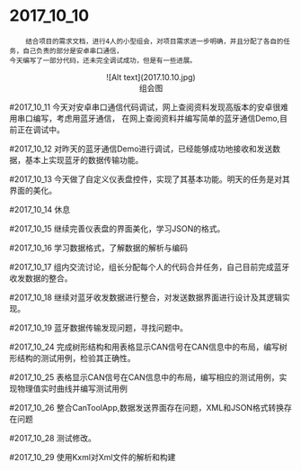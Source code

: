 # 2017_10_10
		结合项目的需求文档，进行4人的小型组会，对项目需求进一步明确，并且分配了各自的任务，自己负责的部分是安卓串口通信，
	今天编写了一部分代码，还未完全调试成功，但是有一些进展。

<center> ![Alt text](2017.10.10.jpg)</center>

<center>组会图</center>

#2017_10_11
		今天对安卓串口通信代码调试，网上查阅资料发现高版本的安卓很难用串口编写，考虑用蓝牙通信，
	在网上查阅资料并编写简单的蓝牙通信Demo,目前正在调试中。

#2017_10_12
		对昨天的蓝牙通信Demo进行调试，已经能够成功地接收和发送数据，基本上实现蓝牙的数据传输功能。

#2017_10_13
		今天做了自定义仪表盘控件，实现了其基本功能。明天的任务是对其界面的美化。

#2017_10_14
		休息

#2017_10_15
		继续完善仪表盘的界面美化，学习JSON的格式。

#2017_10_16
		学习数据格式，了解数据的解析与编码

#2017_10_17
		组内交流讨论，组长分配每个人的代码合并任务，自己目前完成蓝牙收发数据的整合。

#2017_10_18
		继续对蓝牙收发数据进行整合，对发送数据界面进行设计及其逻辑实现。

#2017_10_19
		蓝牙数据传输发现问题，寻找问题中。

#2017_10_24
		完成树形结构和用表格显示CAN信号在CAN信息中的布局，编写树形结构的测试用例，检验其正确性。

#2017_10_25
		表格显示CAN信号在CAN信息中的布局，编写相应的测试用例，实现物理值实时曲线并编写测试用例

#2017_10_26
		整合CanToolApp,数据发送界面存在问题，XML和JSON格式转换存在问题

#2017_10_28
		测试修改。

#2017_10_29
		使用Kxml对Xml文件的解析和构建